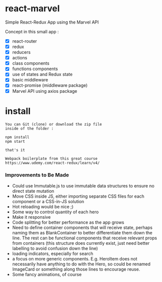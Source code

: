 # react-marvel

Simple React-Redux App using the Marvel API

Concept in this small app :

- [x] react-router
- [x] redux
- [x] reducers
- [x] actions
- [x] class components
- [x] functions components
- [x] use of states and Redux state
- [x] basic middleware
- [x] react-promise (middleware package)
- [x] Marvel API using axios package  

# install

```
You can Git (clone) or download the zip file
inside of the folder :

npm install
npm start

that's it
```

`Webpack boilerplate from this great course https://www.udemy.com/react-redux/learn/v4/`


### Improvements to Be Made
- Could use Immutable.js to use immutable data structures to ensure no direct state mutation
- Move CSS inside JS, either importing separate CSS files for each component or a CSS-in-JS solution
- Hot reloading would be nice ;)
- Some way to control quantity of each hero
- Make it responsive
- Code splitting for better performance as the app grows
- Need to define container components that will receive state, perhaps naming them as BlankContainer to better differentiate them down the line. The rest can be functional components that receive relevant props from containers (this structure does currently exist, just need better labelling to avoid confusion down the line)
- loading indicators, especially for search
- a focus on more generic components. E.g. HeroItem does not necessarily have anything to do with the Hero, so could be renamed ImageCard or something along those lines to encourage reuse.
- Some fancy animations, of course